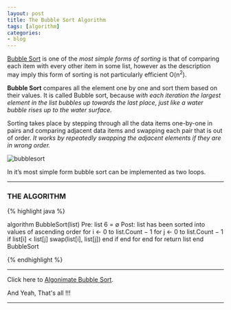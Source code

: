 ```yaml
---
layout: post
title: The Bubble Sort Algorithm
tags: [algorithm]
categories:
- blog
---
```

[Bubble Sort](#) is one of the *most simple forms of sorting* is that of 
comparing each item with every other item in some list, 
however as the description may imply this form of sorting is not 
particularly efficient O(n<sup>2</sup>). 

**Bubble Sort** compares all the element one by one and sort them based on their values.
It is called Bubble sort, because *with each iteration the largest element in the 
list bubbles up towards the last place, just like a water bubble rises up to the water surface.*

Sorting takes place by stepping through all the data items one-by-one in pairs and comparing adjacent data items and swapping each pair that is out of order. *It works by repeatedly swapping the adjacent elements if they are in wrong order.*

![bubblesort](http://blog.thegeeq.gq/images/bubble-sort.png)

In it’s most simple form bubble sort can be implemented as two loops.

---
### THE ALGORITHM

{% highlight java %}

algorithm BubbleSort(list)
  Pre: list 6 = ∅
  Post: list has been sorted into values of ascending order
  for i ← 0 to list.Count − 1
	for j ← 0 to list.Count − 1
	  if list[i] < list[j]
	   swap(list[i], list[j])
	  end if
	end for
  end for
  return list
end BubbleSort

{% endhighlight %}

---

Click here to [Algonimate Bubble Sort](http://algonimator.thegeeq.gq/#path=sorting/bubble/basic).

And Yeah, That's all !!!

---
